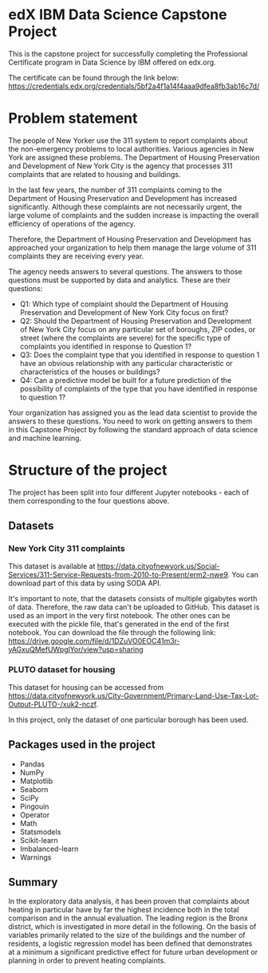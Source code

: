 # edX IBM Data Science Capstone Project
This is the capstone project for successfully completing the Professional Certificate program in Data Science by IBM offered on edx.org.

The certificate can be found through the link below:
https://credentials.edx.org/credentials/5bf2a4f1a14f4aaa9dfea8fb3ab16c7d/

# Problem statement
The people of New Yorker use the 311 system to report complaints about the non-emergency problems to local authorities. Various agencies in New York are assigned these problems. The Department of Housing Preservation and Development of New York City is the agency that processes 311 complaints that are related to housing and buildings.

In the last few years, the number of 311 complaints coming to the Department of Housing Preservation and Development has increased significantly. Although these complaints are not necessarily urgent, the large volume of complaints and the sudden increase is impacting the overall efficiency of operations of the agency.

Therefore, the Department of Housing Preservation and Development has approached your organization to help them manage the large volume of 311 complaints they are receiving every year.

The agency needs answers to several questions. The answers to those questions must be supported by data and analytics. These are their  questions:

- Q1: Which type of complaint should the Department of Housing Preservation and Development of New York City focus on first?
- Q2: Should the Department of Housing Preservation and Development of New York City focus on any particular set of boroughs, ZIP codes, or street (where the complaints are severe) for the specific type of complaints you identified in response to Question 1?
- Q3: Does the complaint type that you identified in response to question 1 have an obvious relationship with any particular characteristic or characteristics of the houses or buildings?
- Q4: Can a predictive model be built for a future prediction of the possibility of complaints of the type that you have identified in response to question 1?

Your organization has assigned you as the lead data scientist to provide the answers to these questions. You need to work on getting answers to them in this Capstone Project by following the standard approach of data science and machine learning.

# Structure of the project
The project has been split into four different Jupyter notebooks - each of them corresponding to the four questions above.

## Datasets
### New York City 311 complaints
This dataset is available at https://data.cityofnewyork.us/Social-Services/311-Service-Requests-from-2010-to-Present/erm2-nwe9. You can download part of this data by using SODA API.

It's important to note, that the datasets consists of multiple gigabytes worth of data. Therefore, the raw data can't be uploaded to GitHub. This dataset is used as an import in the very first notebook. The other ones can be executed with the pickle file, that's generated in the end of the first notebook. You can download the file through the following link: https://drive.google.com/file/d/1DZuVO0EOC41m3r-yAGxuQMefUWpglYor/view?usp=sharing

### PLUTO dataset for housing
This dataset for housing can be accessed from https://data.cityofnewyork.us/City-Government/Primary-Land-Use-Tax-Lot-Output-PLUTO-/xuk2-nczf. 

In this project, only the dataset of one particular borough has been used.

## Packages used in the project
- Pandas
- NumPy
- Matplotlib
- Seaborn
- SciPy
- Pingouin 
- Operator
- Math
- Statsmodels
- Scikit-learn
- Imbalanced-learn
- Warnings

## Summary
In the exploratory data analysis, it has been proven that complaints about heating in particular have by far the highest incidence both in the total comparison and in the annual evaluation. The leading region is the Bronx district, which is investigated in more detail in the following. On the basis of variables primarily related to the size of the buildings and the number of residents, a logistic regression model has been defined that demonstrates at a minimum a significant predictive effect for future urban development or planning in order to prevent heating complaints.
